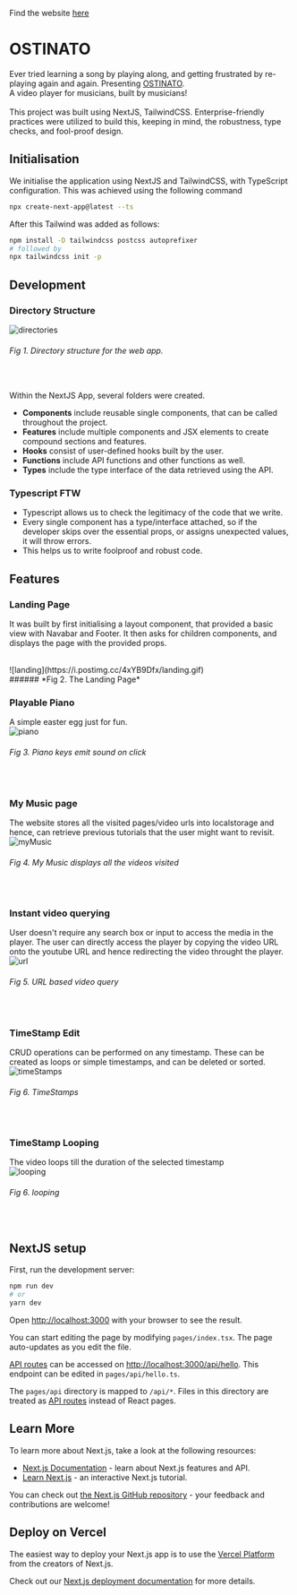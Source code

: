 Find the website [here](https://ostinato.eshaanyadav.repl.co)  
# OSTINATO
Ever tried learning a song by playing along, and getting frustrated by re-playing again and again. Presenting [OSTINATO](https://ostinato.eshaanyadav.repl.co). 
<br/>
A video player for musicians, built by musicians!
<br/>
<br/>
This project was built using NextJS, TailwindCSS. Enterprise-friendly practices were utilized to build this, keeping in mind, the robustness, type checks, and fool-proof design.

## Initialisation
We initialise the application using NextJS and TailwindCSS, with TypeScript configuration. This was achieved using the following command 

```bash
npx create-next-app@latest --ts
```

After this Tailwind was added as follows:

```bash
npm install -D tailwindcss postcss autoprefixer
# followed by
npx tailwindcss init -p
```

## Development

### Directory Structure

![directories](https://i.postimg.cc/yxnvmB3k/directory.png)
<br/>
###### *Fig 1. Directory structure for the web app.*
<br/>

Within the NextJS App, several folders were created.

- **Components** include reusable single components, that can be called throughout the project.
- **Features** include multiple components and JSX elements to create compound sections and features.
- **Hooks** consist of user-defined hooks built by the user.
- **Functions** include API functions and other functions as well.
- **Types** include the type interface of the data retrieved using the API.

### Typescript FTW

- Typescript allows us to check the legitimacy of the code that we write.
- Every single component has a type/interface attached, so if the developer skips over the essential props, or assigns unexpected values, it will throw errors.
- This helps us to write foolproof and robust code.

## Features

### Landing Page
It was built by first initialising a layout component, that provided a basic view with Navabar and Footer. It then asks for children components, and displays the page with the provided props.

<br/>
![landing](https://i.postimg.cc/4xYB9Dfx/landing.gif)
<br/>
###### *Fig 2. The Landing Page*
<br/>

### Playable Piano
A simple easter egg just for fun.
<br/>
![piano](https://i.postimg.cc/T2c7MjNf/piano.gif)
<br/>
###### *Fig 3. Piano keys emit sound on click*
<br/>

### My Music page
The website stores all the visited pages/video urls into localstorage and hence, can retrieve previous tutorials that the user might want to revisit.
<br/>
![myMusic](https://i.postimg.cc/7YsKbHyR/myMusic.gif)
<br/>
###### *Fig 4. My Music displays all the videos visited*
<br/>

### Instant video querying
User doesn't require any search box or input to access the media in the player. The user can directly access the player by copying the video URL onto the youtube URL and hence redirecting the video throught the player.
<br/>
![url](https://i.postimg.cc/N0TDNRrh/url.gif)
<br/>
###### *Fig 5. URL based video query*
<br/>


### TimeStamp Edit
CRUD operations can be performed on any timestamp. These can be created as loops or simple timestamps, and can be deleted or sorted.
<br/>
![timeStamps](https://i.postimg.cc/HkF346n4/editting.gif)
<br/>
###### *Fig 6. TimeStamps*
<br/>

### TimeStamp Looping
The video loops till the duration of the selected timestamp
<br/>
![looping](https://i.postimg.cc/8PPy1FxW/loop.gif)
<br/>
###### *Fig 6. looping*
<br/>


## NextJS setup
First, run the development server:

```bash
npm run dev
# or
yarn dev
```

Open [http://localhost:3000](http://localhost:3000) with your browser to see the result.

You can start editing the page by modifying `pages/index.tsx`. The page auto-updates as you edit the file.

[API routes](https://nextjs.org/docs/api-routes/introduction) can be accessed on [http://localhost:3000/api/hello](http://localhost:3000/api/hello). This endpoint can be edited in `pages/api/hello.ts`.

The `pages/api` directory is mapped to `/api/*`. Files in this directory are treated as [API routes](https://nextjs.org/docs/api-routes/introduction) instead of React pages.

## Learn More

To learn more about Next.js, take a look at the following resources:

- [Next.js Documentation](https://nextjs.org/docs) - learn about Next.js features and API.
- [Learn Next.js](https://nextjs.org/learn) - an interactive Next.js tutorial.

You can check out [the Next.js GitHub repository](https://github.com/vercel/next.js/) - your feedback and contributions are welcome!

## Deploy on Vercel

The easiest way to deploy your Next.js app is to use the [Vercel Platform](https://vercel.com/new?utm_medium=default-template&filter=next.js&utm_source=create-next-app&utm_campaign=create-next-app-readme) from the creators of Next.js.

Check out our [Next.js deployment documentation](https://nextjs.org/docs/deployment) for more details.
